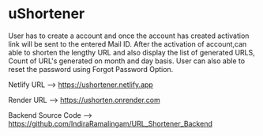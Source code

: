 # uShortener

User has to create a account and once the account has created activation link will be sent to the entered Mail ID. After the activation of account,can able to shorten the lengthy URL and also display the list of generated URLS, Count of URL's generated on month and day basis. User can also able to reset the password using Forgot Password Option.

Netlify URL --> https://ushortener.netlify.app

Render URL --> https://ushorten.onrender.com

Backend Source Code --> https://github.com/IndiraRamalingam/URL_Shortener_Backend


